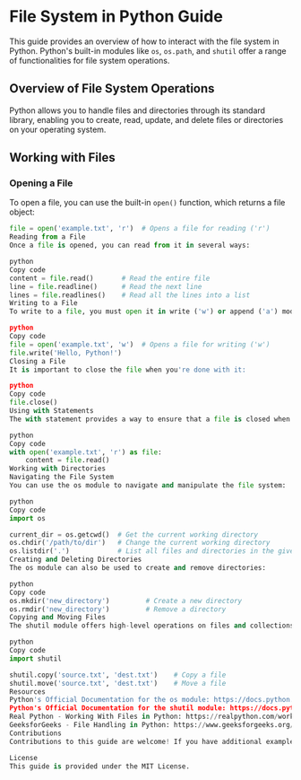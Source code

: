 # File System in Python Guide

This guide provides an overview of how to interact with the file system in Python. Python's built-in modules like `os`, `os.path`, and `shutil` offer a range of functionalities for file system operations.

## Overview of File System Operations

Python allows you to handle files and directories through its standard library, enabling you to create, read, update, and delete files or directories on your operating system.

## Working with Files

### Opening a File

To open a file, you can use the built-in `open()` function, which returns a file object:

```python
file = open('example.txt', 'r')  # Opens a file for reading ('r')
Reading from a File
Once a file is opened, you can read from it in several ways:

python
Copy code
content = file.read()       # Read the entire file
line = file.readline()      # Read the next line
lines = file.readlines()    # Read all the lines into a list
Writing to a File
To write to a file, you must open it in write ('w') or append ('a') mode and then call the file object's write method:

python
Copy code
file = open('example.txt', 'w')  # Opens a file for writing ('w')
file.write('Hello, Python!')
Closing a File
It is important to close the file when you're done with it:

python
Copy code
file.close()
Using with Statements
The with statement provides a way to ensure that a file is closed when the block inside the with statement is exited:

python
Copy code
with open('example.txt', 'r') as file:
    content = file.read()
Working with Directories
Navigating the File System
You can use the os module to navigate and manipulate the file system:

python
Copy code
import os

current_dir = os.getcwd()  # Get the current working directory
os.chdir('/path/to/dir')   # Change the current working directory
os.listdir('.')            # List all files and directories in the given directory
Creating and Deleting Directories
The os module can also be used to create and remove directories:

python
Copy code
os.mkdir('new_directory')         # Create a new directory
os.rmdir('new_directory')         # Remove a directory
Copying and Moving Files
The shutil module offers high-level operations on files and collections of files:

python
Copy code
import shutil

shutil.copy('source.txt', 'dest.txt')    # Copy a file
shutil.move('source.txt', 'dest.txt')    # Move a file
Resources
Python's Official Documentation for the os module: https://docs.python.org/3/library/os.html
Python's Official Documentation for the shutil module: https://docs.python.org/3/library/shutil.html
Real Python - Working With Files in Python: https://realpython.com/working-with-files-in-python/
GeeksforGeeks - File Handling in Python: https://www.geeksforgeeks.org/file-handling-python/
Contributions
Contributions to this guide are welcome! If you have additional examples, best practices, or tips on Python file system operations, please feel free to share.

License
This guide is provided under the MIT License.